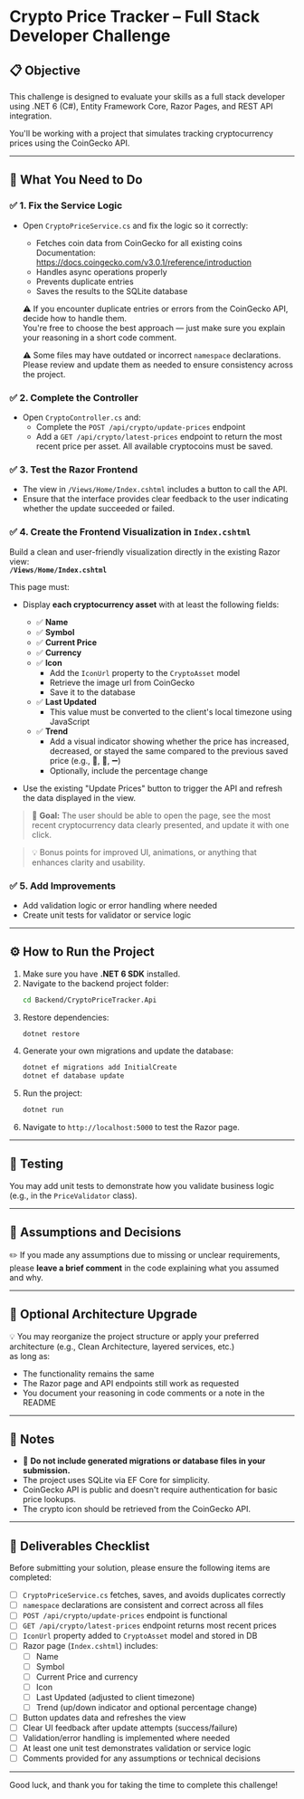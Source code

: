 # Crypto Price Tracker – Full Stack Developer Challenge

## 📋 Objective

This challenge is designed to evaluate your skills as a full stack developer using .NET 6 (C#), Entity Framework Core, Razor Pages, and REST API integration.

You'll be working with a project that simulates tracking cryptocurrency prices using the CoinGecko API.

---

## 🧠 What You Need to Do

### ✅ 1. Fix the Service Logic

- Open `CryptoPriceService.cs` and fix the logic so it correctly:
  - Fetches coin data from CoinGecko for all existing coins
    Documentation: https://docs.coingecko.com/v3.0.1/reference/introduction
  - Handles async operations properly
  - Prevents duplicate entries
  - Saves the results to the SQLite database

  ⚠️ If you encounter duplicate entries or errors from the CoinGecko API, decide how to handle them.  
  You're free to choose the best approach — just make sure you explain your reasoning in a short code comment.

  ⚠️ Some files may have outdated or incorrect `namespace` declarations. Please review and update them as needed to ensure consistency across the project.

### ✅ 2. Complete the Controller

- Open `CryptoController.cs` and:
  - Complete the `POST /api/crypto/update-prices` endpoint
  - Add a `GET /api/crypto/latest-prices` endpoint to return the most recent price per asset. All available cryptocoins must be saved.

### ✅ 3. Test the Razor Frontend

- The view in `/Views/Home/Index.cshtml` includes a button to call the API.
- Ensure that the interface provides clear feedback to the user indicating whether the update succeeded or failed.

### ✅ 4. Create the Frontend Visualization in `Index.cshtml`

Build a clean and user-friendly visualization directly in the existing Razor view:  
**`/Views/Home/Index.cshtml`**

This page must:

- Display **each cryptocurrency asset** with at least the following fields:
  - ✅ **Name**
  - ✅ **Symbol**
  - ✅ **Current Price**
  - ✅ **Currency**
  - ✅ **Icon**
    - Add the `IconUrl` property to the `CryptoAsset` model
    - Retrieve the image url from CoinGecko
    - Save it to the database
  - ✅ **Last Updated**
    - This value must be converted to the client's local timezone using JavaScript
  - ✅ **Trend**
    - Add a visual indicator showing whether the price has increased, decreased, or stayed the same compared to the previous saved price (e.g., 🔼, 🔽, ➖)
    - Optionally, include the percentage change

- Use the existing "Update Prices" button to trigger the API and refresh the data displayed in the view.

> 🎯 **Goal:** The user should be able to open the page, see the most recent cryptocurrency data clearly presented, and update it with one click.

> 💡 Bonus points for improved UI, animations, or anything that enhances clarity and usability.

### ✅ 5. Add Improvements

- Add validation logic or error handling where needed
- Create unit tests for validator or service logic

---

## ⚙️ How to Run the Project

1. Make sure you have **.NET 6 SDK** installed.
2. Navigate to the backend project folder:
   ```bash
   cd Backend/CryptoPriceTracker.Api
   ```
3. Restore dependencies:
   ```bash
   dotnet restore
   ```
4. Generate your own migrations and update the database:
   ```bash
   dotnet ef migrations add InitialCreate
   dotnet ef database update
   ```
5. Run the project:
   ```bash
   dotnet run
   ```
6. Navigate to `http://localhost:5000` to test the Razor page.

---

## 🧪 Testing

You may add unit tests to demonstrate how you validate business logic (e.g., in the `PriceValidator` class).

---

## 💬 Assumptions and Decisions

✏️ If you made any assumptions due to missing or unclear requirements, please **leave a brief comment** in the code explaining what you assumed and why.

---

## 🧠 Optional Architecture Upgrade

💡 You may reorganize the project structure or apply your preferred architecture (e.g., Clean Architecture, layered services, etc.)  
as long as:

- The functionality remains the same  
- The Razor page and API endpoints still work as requested  
- You document your reasoning in code comments or a note in the README

---

## 📝 Notes

- 🔸 **Do not include generated migrations or database files in your submission.**
- The project uses SQLite via EF Core for simplicity.
- CoinGecko API is public and doesn't require authentication for basic price lookups.
- The crypto icon should be retrieved from the CoinGecko API.

---

## 🧾 Deliverables Checklist

Before submitting your solution, please ensure the following items are completed:

- [ ] `CryptoPriceService.cs` fetches, saves, and avoids duplicates correctly
- [ ] `namespace` declarations are consistent and correct across all files
- [ ] `POST /api/crypto/update-prices` endpoint is functional
- [ ] `GET /api/crypto/latest-prices` endpoint returns most recent prices
- [ ] `IconUrl` property added to `CryptoAsset` model and stored in DB
- [ ] Razor page (`Index.cshtml`) includes:
  - [ ] Name
  - [ ] Symbol
  - [ ] Current Price and currency
  - [ ] Icon
  - [ ] Last Updated (adjusted to client timezone)
  - [ ] Trend (up/down indicator and optional percentage change)
- [ ] Button updates data and refreshes the view
- [ ] Clear UI feedback after update attempts (success/failure)
- [ ] Validation/error handling is implemented where needed
- [ ] At least one unit test demonstrates validation or service logic
- [ ] Comments provided for any assumptions or technical decisions

---

Good luck, and thank you for taking the time to complete this challenge!